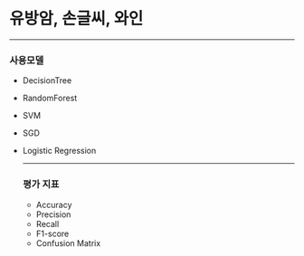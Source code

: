 유방암, 손글씨, 와인 
=========================
--------------------------------------

### 사용모델

+ DecisionTree
+ RandomForest
+ SVM
+ SGD
+ Logistic Regression


  ------------------------

  ### 평가 지표

  + Accuracy
  + Precision
  + Recall
  + F1-score
  + Confusion Matrix

